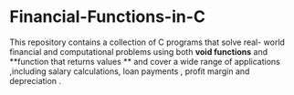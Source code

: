# Financial-Functions-in-C
This repository contains a collection of C programs that solve real- world financial and computational problems using both **void functions** and **function that returns values ** and cover a wide range of applications ,including salary calculations, loan payments , profit margin and depreciation .
